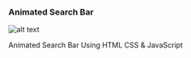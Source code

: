 ### Animated Search Bar

![alt text](/https://github.com/brianondemand/Animated-Search-Bar/blob/main/animated-search-bar/preview.png)

Animated Search Bar Using HTML CSS &amp; JavaScript
